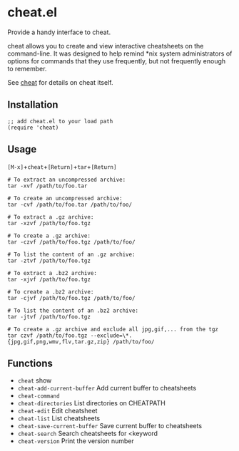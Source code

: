 # cheat.el
Provide a handy interface to cheat.

cheat allows you to create and view interactive cheatsheets on the
command-line. It was designed to help remind *nix system
administrators of options for commands that they use frequently,
but not frequently enough to remember.

See [cheat](https://github.com/chrisallenlane/cheat) for details on cheat itself.

## Installation
```
;; add cheat.el to your load path
(require 'cheat)
```

## Usage
`[M-x]`+`cheat`+`[Return]`+`tar`+`[Return]`
```
# To extract an uncompressed archive:
tar -xvf /path/to/foo.tar

# To create an uncompressed archive:
tar -cvf /path/to/foo.tar /path/to/foo/

# To extract a .gz archive:
tar -xzvf /path/to/foo.tgz

# To create a .gz archive:
tar -czvf /path/to/foo.tgz /path/to/foo/

# To list the content of an .gz archive:
tar -ztvf /path/to/foo.tgz

# To extract a .bz2 archive:
tar -xjvf /path/to/foo.tgz

# To create a .bz2 archive:
tar -cjvf /path/to/foo.tgz /path/to/foo/

# To list the content of an .bz2 archive:
tar -jtvf /path/to/foo.tgz

# To create a .gz archive and exclude all jpg,gif,... from the tgz
tar czvf /path/to/foo.tgz --exclude=\*.{jpg,gif,png,wmv,flv,tar.gz,zip} /path/to/foo/

```

## Functions
+ `cheat` show <cheatsheet>
+ `cheat-add-current-buffer` Add current buffer to cheatsheets
+ `cheat-command`
+ `cheat-directories`  List directories on CHEATPATH
+ `cheat-edit`  Edit cheatsheet
+ `cheat-list` List cheatsheets
+ `cheat-save-current-buffer` Save current buffer to cheatsheets
+ `cheat-search` Search cheatsheets for <keyword
+ `cheat-version` Print the version number
